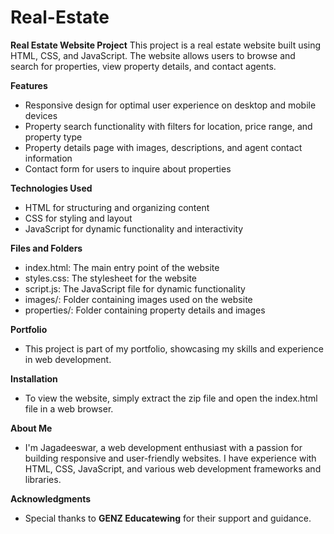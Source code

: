 # Real-Estate
**Real Estate Website Project**
This project is a real estate website built using HTML, CSS, and JavaScript. The website allows users to browse and search for properties, view property details, and contact agents.

**Features**
- Responsive design for optimal user experience on desktop and mobile devices
- Property search functionality with filters for location, price range, and property type
- Property details page with images, descriptions, and agent contact information
- Contact form for users to inquire about properties

**Technologies Used**
- HTML for structuring and organizing content
- CSS for styling and layout
- JavaScript for dynamic functionality and interactivity

**Files and Folders**
- index.html: The main entry point of the website
- styles.css: The stylesheet for the website
- script.js: The JavaScript file for dynamic functionality
- images/: Folder containing images used on the website
- properties/: Folder containing property details and images

****Portfolio****
- This project is part of my portfolio, showcasing my skills and experience in web development.

**Installation**
- To view the website, simply extract the zip file and open the index.html file in a web browser. 

**About Me**
- I'm Jagadeeswar, a web development enthusiast with a passion for building responsive and user-friendly websites. I have experience with HTML, CSS, JavaScript, and various web development frameworks and libraries.

**Acknowledgments**
- Special thanks to **GENZ Educatewing** for their support and guidance.
